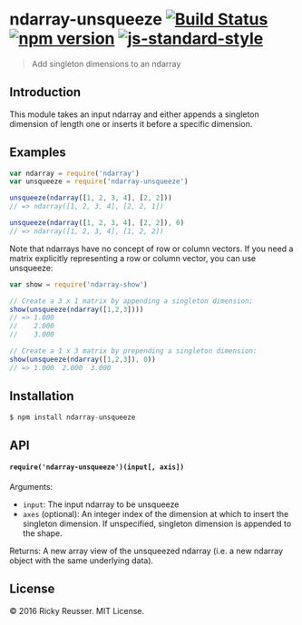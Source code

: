 # ndarray-unsqueeze [![Build Status](https://travis-ci.org/scijs/ndarray-unsqueeze.svg)](https://travis-ci.org/scijs/ndarray-unsqueeze) [![npm version](https://badge.fury.io/js/ndarray-unsqueeze.svg)](https://badge.fury.io/js/ndarray-unsqueeze) [![js-standard-style](https://img.shields.io/badge/code%20style-standard-brightgreen.svg)](http://standardjs.com/)

> Add singleton dimensions to an ndarray

## Introduction

This module takes an input ndarray and either appends a singleton dimension of length one or inserts it before a specific dimension.

## Examples

```javascript
var ndarray = require('ndarray')
var unsqueeze = require('ndarray-unsqueeze')

unsqueeze(ndarray([1, 2, 3, 4], [2, 2]))
// => ndarray([1, 2, 3, 4], [2, 2, 1])

unsqueeze(ndarray([1, 2, 3, 4], [2, 2]), 0)
// => ndarray([1, 2, 3, 4], [1, 2, 2])
```

Note that ndarrays have no concept of row or column vectors. If you need a matrix explicitly representing a row or column vector, you can use unsqueeze:

```javascript
var show = require('ndarray-show')

// Create a 3 x 1 matrix by appending a singleton dimension:
show(unsqueeze(ndarray([1,2,3])))
// => 1.000
//    2.000
//    3.000

// Create a 1 x 3 matrix by prepending a singleton dimension:
show(unsqueeze(ndarray([1,2,3]), 0))
// => 1.000  2.000  3.000

```

## Installation

```javascript
$ npm install ndarray-unsqueeze
```

## API

#### `require('ndarray-unsqueeze')(input[, axis])`

Arguments:
- `input`: The input ndarray to be unsqueeze
- `axes` (optional):  An integer index of the dimension at which to insert the singleton dimension. If unspecified, singleton dimension is appended to the shape.

Returns:
A new array view of the unsqueezed ndarray (i.e. a new ndarray object with the same underlying data).


## License
&copy; 2016 Ricky Reusser. MIT License.
